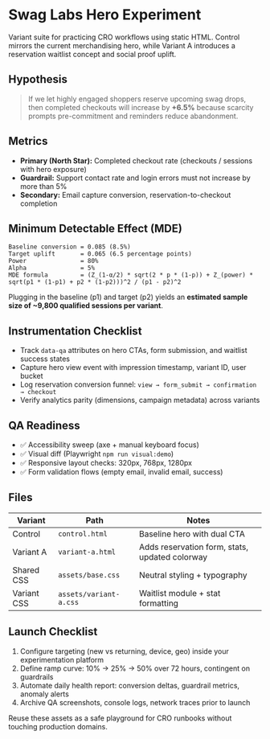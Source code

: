 # Swag Labs Hero Experiment

Variant suite for practicing CRO workflows using static HTML. Control mirrors the current merchandising hero, while Variant A introduces a reservation waitlist concept and social proof uplift.

## Hypothesis

> If we let highly engaged shoppers reserve upcoming swag drops, then completed checkouts will increase by **+6.5%** because scarcity prompts pre-commitment and reminders reduce abandonment.

## Metrics

- **Primary (North Star):** Completed checkout rate (checkouts / sessions with hero exposure)
- **Guardrail:** Support contact rate and login errors must not increase by more than 5%
- **Secondary:** Email capture conversion, reservation-to-checkout completion

## Minimum Detectable Effect (MDE)

```
Baseline conversion = 0.085 (8.5%)
Target uplift       = 0.065 (6.5 percentage points)
Power               = 80%
Alpha               = 5%
MDE formula         = (Z_(1-α/2) * sqrt(2 * p * (1-p)) + Z_(power) * sqrt(p1 * (1-p1) + p2 * (1-p2)))^2 / (p1 - p2)^2
```

Plugging in the baseline (p1) and target (p2) yields an **estimated sample size of ~9,800 qualified sessions per variant**.

## Instrumentation Checklist

- Track `data-qa` attributes on hero CTAs, form submission, and waitlist success states
- Capture hero view event with impression timestamp, variant ID, user bucket
- Log reservation conversion funnel: `view → form_submit → confirmation → checkout`
- Verify analytics parity (dimensions, campaign metadata) across variants

## QA Readiness

- ✅ Accessibility sweep (axe + manual keyboard focus)
- ✅ Visual diff (Playwright `npm run visual:demo`)
- ✅ Responsive layout checks: 320px, 768px, 1280px
- ✅ Form validation flows (empty email, invalid email, success)

## Files

| Variant | Path | Notes |
|---------|------|-------|
| Control | `control.html` | Baseline hero with dual CTA |
| Variant A | `variant-a.html` | Adds reservation form, stats, updated colorway |
| Shared CSS | `assets/base.css` | Neutral styling + typography |
| Variant CSS | `assets/variant-a.css` | Waitlist module + stat formatting |

## Launch Checklist

1. Configure targeting (new vs returning, device, geo) inside your experimentation platform
2. Define ramp curve: 10% → 25% → 50% over 72 hours, contingent on guardrails
3. Automate daily health report: conversion deltas, guardrail metrics, anomaly alerts
4. Archive QA screenshots, console logs, network traces prior to launch

Reuse these assets as a safe playground for CRO runbooks without touching production domains.
